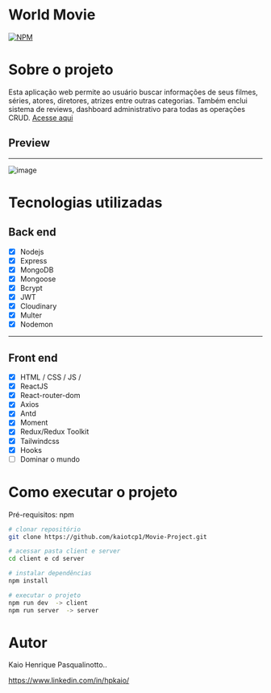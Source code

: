 # World Movie
[![NPM](https://img.shields.io/npm/l/react)](https://github.com/kaiotcp1/mini_blog/blob/main/license) 

# Sobre o projeto

Esta aplicação web permite ao usuário buscar informações de seus filmes, séries, atores, diretores, atrizes entre outras categorias. Também enclui sistema de reviews, dashboard administrativo para todas as operações CRUD.
[Acesse aqui](https://world-movie.onrender.com/login)



## Preview
-----------
![image](https://github.com/kaiotcp1/Movie-Project/assets/31595749/28c70b02-78b8-49a7-996d-284901e359b2)





# Tecnologias utilizadas
## Back end
 - [x] Nodejs
 - [x] Express
 - [x] MongoDB
 - [x] Mongoose
 - [x] Bcrypt
 - [x] JWT
 - [x] Cloudinary
 - [x] Multer
 - [x] Nodemon
-----
## Front end
 - [x] HTML / CSS / JS /
 - [x] ReactJS
 - [x] React-router-dom
 - [x] Axios
 - [x] Antd
 - [x] Moment
 - [x] Redux/Redux Toolkit
 - [x] Tailwindcss
 - [x] Hooks
 - [ ] Dominar o mundo

# Como executar o projeto

Pré-requisitos: npm 

```bash
# clonar repositório
git clone https://github.com/kaiotcp1/Movie-Project.git

# acessar pasta client e server
cd client e cd server

# instalar dependências
npm install

# executar o projeto
npm run dev  -> client
npm run server  -> server

```

# Autor

Kaio Henrique Pasqualinotto..

https://www.linkedin.com/in/hpkaio/

